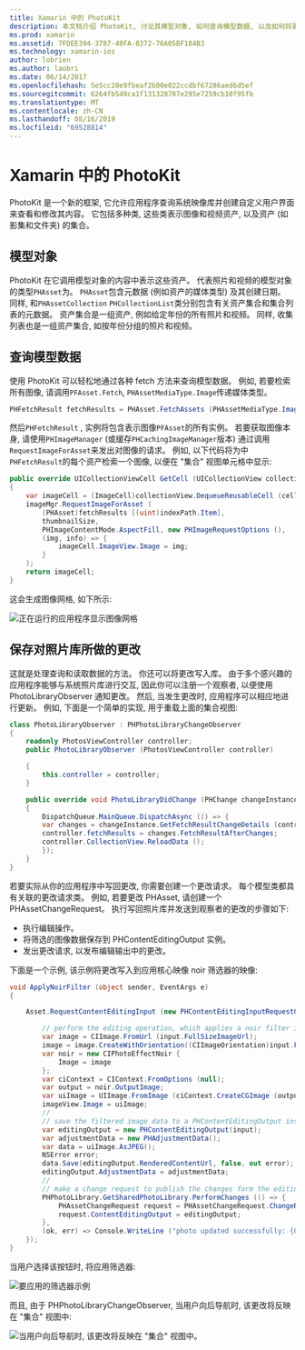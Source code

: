 ```yaml
---
title: Xamarin 中的 PhotoKit
description: 本文档介绍 PhotoKit, 讨论其模型对象, 如何查询模型数据, 以及如何将更改保存到照片库。
ms.prod: xamarin
ms.assetid: 7FDEE394-3787-40FA-8372-76A05BF184B3
ms.technology: xamarin-ios
author: lobrien
ms.author: laobri
ms.date: 06/14/2017
ms.openlocfilehash: 5e5cc20e9fbeaf2b00e022ccdbf67286aed6d5ef
ms.sourcegitcommit: 6264fb540ca1f131328707e295e7259cb10f95fb
ms.translationtype: MT
ms.contentlocale: zh-CN
ms.lasthandoff: 08/16/2019
ms.locfileid: "69528814"
---
```

# <a name="photokit-in-xamarinios"></a>Xamarin 中的 PhotoKit

PhotoKit 是一个新的框架, 它允许应用程序查询系统映像库并创建自定义用户界面来查看和修改其内容。 它包括多种类, 这些类表示图像和视频资产, 以及资产 (如影集和文件夹) 的集合。

## <a name="model-objects"></a>模型对象

PhotoKit 在它调用模型对象的内容中表示这些资产。 代表照片和视频的模型对象的类型`PHAsset`为。 `PHAsset`包含元数据 (例如资产的媒体类型) 及其创建日期。
同样, 和`PHAssetCollection` `PHCollectionList`类分别包含有关资产集合和集合列表的元数据。 资产集合是一组资产, 例如给定年份的所有照片和视频。 同样, 收集列表也是一组资产集合, 如按年份分组的照片和视频。

## <a name="querying-model-data"></a>查询模型数据

使用 PhotoKit 可以轻松地通过各种 fetch 方法来查询模型数据。 例如, 若要检索所有图像, 请调用`PFAsset.Fetch`, `PHAssetMediaType.Image`传递媒体类型。

```csharp
PHFetchResult fetchResults = PHAsset.FetchAssets (PHAssetMediaType.Image, null);
```

然后`PHFetchResult` , 实例将包含表示图像`PFAsset`的所有实例。 若要获取图像本身, 请使用`PHImageManager` (或缓存`PHCachingImageManager`版本) 通过调用`RequestImageForAsset`来发出对图像的请求。 例如, 以下代码将为中`PHFetchResult`的每个资产检索一个图像, 以便在 "集合" 视图单元格中显示:

```csharp
public override UICollectionViewCell GetCell (UICollectionView collectionView, NSIndexPath indexPath)
{
    var imageCell = (ImageCell)collectionView.DequeueReusableCell (cellId, indexPath);
    imageMgr.RequestImageForAsset (
        (PHAsset)fetchResults [(uint)indexPath.Item],
        thumbnailSize,
        PHImageContentMode.AspectFill, new PHImageRequestOptions (),
        (img, info) => {
            imageCell.ImageView.Image = img;
        }
    );
    return imageCell;
}
```

这会生成图像网格, 如下所示:

![](photokit-images/image4.png "正在运行的应用程序显示图像网格")

## <a name="saving-changes-to-the-photo-library"></a>保存对照片库所做的更改

这就是处理查询和读取数据的方法。 你还可以将更改写入库。 由于多个感兴趣的应用程序能够与系统照片库进行交互, 因此你可以注册一个观察者, 以便使用 PhotoLibraryObserver 通知更改。 然后, 当发生更改时, 应用程序可以相应地进行更新。 例如, 下面是一个简单的实现, 用于重载上面的集合视图:

```csharp
class PhotoLibraryObserver : PHPhotoLibraryChangeObserver
{
    readonly PhotosViewController controller;
    public PhotoLibraryObserver (PhotosViewController controller)

    {
        this.controller = controller;
    }

    public override void PhotoLibraryDidChange (PHChange changeInstance)
    {
        DispatchQueue.MainQueue.DispatchAsync (() => {
        var changes = changeInstance.GetFetchResultChangeDetails (controller.fetchResults);
        controller.fetchResults = changes.FetchResultAfterChanges;
        controller.CollectionView.ReloadData ();
        });
    }
}
```

若要实际从你的应用程序中写回更改, 你需要创建一个更改请求。 每个模型类都具有关联的更改请求类。 例如, 若要更改 PHAsset, 请创建一个 PHAssetChangeRequest。 执行写回照片库并发送到观察者的更改的步骤如下:

- 执行编辑操作。
- 将筛选的图像数据保存到 PHContentEditingOutput 实例。
- 发出更改请求, 以发布编辑输出中的更改。

下面是一个示例, 该示例将更改写入到应用核心映像 noir 筛选器的映像:

```csharp
void ApplyNoirFilter (object sender, EventArgs e)
{

    Asset.RequestContentEditingInput (new PHContentEditingInputRequestOptions (), (input, options) => {

        // perform the editing operation, which applies a noir filter in this case
        var image = CIImage.FromUrl (input.FullSizeImageUrl);
        image = image.CreateWithOrientation((CIImageOrientation)input.FullSizeImageOrientation);
        var noir = new CIPhotoEffectNoir {
            Image = image
        };
        var ciContext = CIContext.FromOptions (null);
        var output = noir.OutputImage;
        var uiImage = UIImage.FromImage (ciContext.CreateCGImage (output, output.Extent));
        imageView.Image = uiImage;
        //
        // save the filtered image data to a PHContentEditingOutput instance
        var editingOutput = new PHContentEditingOutput(input);
        var adjustmentData = new PHAdjustmentData();
        var data = uiImage.AsJPEG();
        NSError error;
        data.Save(editingOutput.RenderedContentUrl, false, out error);
        editingOutput.AdjustmentData = adjustmentData;
        //
        // make a change request to publish the changes form the editing output
        PHPhotoLibrary.GetSharedPhotoLibrary.PerformChanges (() => {
            PHAssetChangeRequest request = PHAssetChangeRequest.ChangeRequest(Asset);
            request.ContentEditingOutput = editingOutput;
        },
        (ok, err) => Console.WriteLine ("photo updated successfully: {0}", ok));
    });
}
```

当用户选择该按钮时, 将应用筛选器:

![](photokit-images/image5.png "要应用的筛选器示例")

而且, 由于 PHPhotoLibraryChangeObserver, 当用户向后导航时, 该更改将反映在 "集合" 视图中:

![](photokit-images/image6.png "当用户向后导航时, 该更改将反映在 \"集合\" 视图中。")
